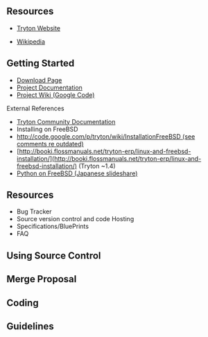 ## Resources ##

- [Tryton Website](http://www.tryton.org/)

- [Wikipedia](http://en.wikipedia.org/wiki/Comparison_of_Tryton_and_Open_ERP)

## Getting Started ##

- [Download Page](http://www.tryton.org/download.html)
- [Project Documentation](http://doc.tryton.org/3.2/)
- [Project Wiki (Google Code)](http://code.google.com/p/tryton/wiki/HelloWorld)


External References

- [Tryton Community Documentation](http://tryton-documentation.readthedocs.org/en/latest/index.html)
- Installing on FreeBSD
 - [http://code.google.com/p/tryton/wiki/InstallationFreeBSD (see comments re outdated)](http://code.google.com/p/tryton/wiki/InstallationFreeBSD)
 - [http://booki.flossmanuals.net/tryton-erp/linux-and-freebsd-installation/](http://booki.flossmanuals.net/tryton-erp/linux-and-freebsd-installation/) (Tryton ~1.4)
- [Python on FreeBSD (Japanese slideshare)](http://www.slideshare.net/pycontw/python-on-freebsd)


## Resources ##

- Bug Tracker
- Source version control and code Hosting
- Specifications/BluePrints
- FAQ

## Using Source Control ##

## Merge Proposal ##

## Coding ##

## Guidelines ##
